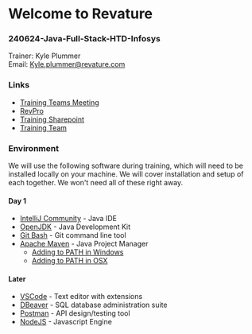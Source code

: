 # Welcome to Revature  
### 240624-Java-Full-Stack-HTD-Infosys  
Trainer: Kyle Plummer  
Email: Kyle.plummer@revature.com

### Links
 - [Training Teams Meeting](https://teams.microsoft.com/l/meetup-join/19%3ameeting_NDQ0OTJjMTEtOTNiZi00OGEyLTg2Y2MtODgwMjA4MGZmYjA0%40thread.v2/0?context=%7b%22Tid%22%3a%226b63e28a-a8f9-47b5-aa40-97e231215164%22%2c%22Oid%22%3a%2278c973cd-8e35-4076-84ef-13256beed44f%22%7d)
 - [RevPro](https://app.revature.com/)
 - [Training Sharepoint](https://revaturetech.sharepoint.com/sites/240624-Reston-JAVAFULLSTACK-HTDINFOS)
 - [Training Team](https://teams.microsoft.com/l/channel/19%3AWcDV9wfP5yiVFOGalRRKp97rssUT-yeRKNNP_oPSFes1%40thread.tacv2/240624-Reston-JAVAFULLSTACK-HTDINFOS?groupId=16982c99-d8b6-4aac-8253-22bd0bdf5cb1&tenantId=76955bbc-806c-4944-9c3a-c7c5692ecf8e&allowXTenantAccess=True&ngc=True)

### Environment
We will use the following software during training, which will need to be installed locally on your machine. We will cover installation and setup of each together. We won't need all of these right away.

#### Day 1
 - [IntelliJ Community](https://www.jetbrains.com/idea/download/#section=windows) - Java IDE
 - [OpenJDK](https://adoptium.net/temurin/releases/) - Java Development Kit
 - [Git Bash](https://git-scm.com/downloads) - Git command line tool
 - [Apache Maven](https://maven.apache.org/download.cgi) - Java Project Manager
   - [Adding to PATH in Windows](https://www.architectryan.com/2018/03/17/add-to-the-path-on-windows-10/)
   - [Adding to PATH in OSX](https://www.architectryan.com/2012/10/02/add-to-the-path-on-mac-os-x-mountain-lion/)

#### Later
 - [VSCode](https://code.visualstudio.com/download) - Text editor with extensions
 - [DBeaver](https://dbeaver.io/download/) - SQL database administration suite
 - [Postman](https://www.postman.com/downloads/) - API design/testing tool
 - [NodeJS](https://nodejs.org/en/download/) - Javascript Engine


